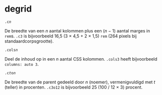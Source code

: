 # degrid

<code>.c<var>n</var></code>

De breedte van een <var>n</var> aantal kolommen plus een (<var>n</var> − 1) aantal marges in <code>rem</code>s. <code>.c3</code> is bijvoorbeeld 16,5 (3 × 4,5 + 2 × 1,5) <code>rem</code> (264 pixels bij standaardcorpsgrootte).

<code>.cols<var>n</var></code>

Deel de inhoud op in een <var>n</var> aantal CSS kolommen. <code>.cols3</code> heeft bijvoorbeeld <code>columns: auto 3</code>.

<code>.c<var>t</var>o<var>n</var></code>

De breedte van de parent gedeeld door <var>n</var> (noemer), vermenigvuldigd met <var>t</var> (teller) in procenten. <code>.c3o12</code> is bijvoorbeeld 25 (100 / 12 × 3) procent.
